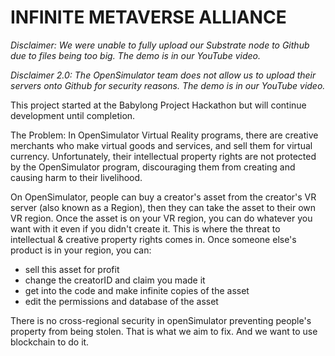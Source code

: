 # INFINITE METAVERSE ALLIANCE

*Disclaimer: We were unable to fully upload our Substrate node to Github due to files being too big. The demo is in our YouTube video.*


*Disclaimer 2.0: The OpenSimulator team does not allow us to upload their servers onto Github for security reasons. The demo is in our YouTube video.*

This project started at the Babylong Project Hackathon but will continue development until completion. 

The Problem: In OpenSimulator Virtual Reality programs, there are creative merchants who make virtual goods and services, and sell them for virtual currency. Unfortunately, their intellectual property rights are not protected by the OpenSimulator program, discouraging them from creating and causing harm to their livelihood.

On OpenSimulator, people can buy a creator's asset from the creator's VR server (also known as a Region), then they can take the asset to their own VR region. Once the asset is on your VR region, you can do whatever you want with it even if you didn't create it. This is where the threat to intellectual & creative property rights comes in. Once someone else's product is in your region, you can: 

- sell this asset for profit
- change the creatorID and claim you made it 
- get into the code and make infinite copies of the asset
- edit the permissions and database of the asset

There is no cross-regional security in openSimulator preventing people's property from being stolen. That is what we aim to fix. And we want to use blockchain to do it.
